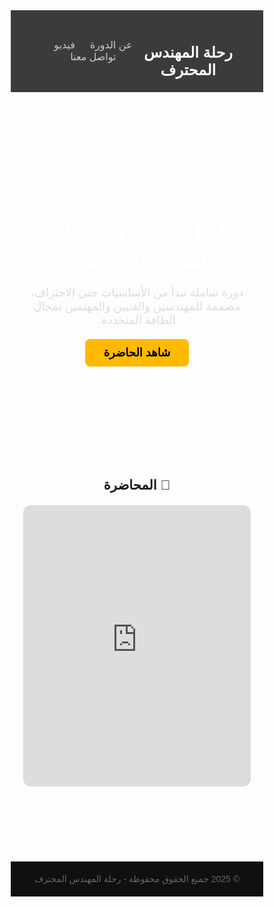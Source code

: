 
<html lang="ar" dir="rtl">
<head>
  <meta charset="UTF-8" />
  <meta name="viewport" content="width=device-width, initial-scale=1.0" />
  <title>رحلة المهندس المحترف</title>
  <link href="https://fonts.googleapis.com/css2?family=Cairo:wght@400;700&display=swap" rel="stylesheet" />
  <style>
    * {
      margin: 0;
      padding: 0;
      box-sizing: border-box;
      font-family: 'Cairo', sans-serif;
    }

    body {
      background: linear-gradient(to right, #0f0f0f, #1c1c1c);
      color: #ffffff;
      line-height: 1.6;
    }

    header {
      padding: 20px 40px;
      background-color: #111111d0;
      display: flex;
      justify-content: space-between;
      align-items: center;
      border-bottom: 1px solid #333;
    }

    header h1 {
      font-size: 24px;
      color: #f9f9f9;
    }

    nav a {
      color: #ccc;
      text-decoration: none;
      margin-left: 20px;
      font-size: 16px;
      transition: color 0.3s;
    }

    nav a:hover {
      color: #ffffff;
    }

    .hero {
      display: flex;
      flex-direction: column;
      justify-content: center;
      align-items: center;
      text-align: center;
      padding: 100px 20px;
      background: url('https://images.unsplash.com/photo-1581090700227-1e8e06c14c8b?auto=format&fit=crop&w=1600&q=80') no-repeat center center/cover;
      position: relative;
    }

    .hero::after {
      content: '';
      position: absolute;
      top: 0; left: 0;
      width: 100%; height: 100%;
      background-color: rgba(0,0,0,0.6);
      z-index: 1;
    }

    .hero-content {
      position: relative;
      z-index: 2;
      max-width: 800px;
    }

    .hero h2 {
      font-size: 36px;
      margin-bottom: 20px;
      color: #ffffff;
    }

    .hero p {
      font-size: 18px;
      color: #ddd;
      margin-bottom: 30px;
    }

    .hero a.button {
      padding: 12px 30px;
      background-color: #ffba00;
      color: #000;
      font-weight: bold;
      border: none;
      border-radius: 8px;
      text-decoration: none;
      font-size: 18px;
      transition: background-color 0.3s;
    }

    .hero a.button:hover {
      background-color: #ffaa00;
    }

    footer {
      background-color: #101010;
      text-align: center;
      padding: 20px;
      color: #666;
      font-size: 14px;
      margin-top: 60px;
    }

    @media (max-width: 768px) {
      .hero h2 {
        font-size: 28px;
      }

      .hero p {
        font-size: 16px;
      }

      header {
        flex-direction: column;
        align-items: flex-start;
      }

      nav {
        margin-top: 10px;
      }
    }
  </style>
</head>
<body>

  <header>
    <h1>رحلة المهندس المحترف</h1>
    <nav>
      <a href="#about">عن الدورة</a>
      <a href="#video">فيديو</a>
      <a href="#contact">تواصل معنا</a>
    </nav>
  </header>

  <section class="hero">
    <div class="hero-content">
      <h2>ابدأ رحلتك في تعلم الطاقة الشمسية</h2>
      <p>دورة شاملة تبدأ من الأساسيات حتى الاحتراف، مصممة للمهندسين والفنيين والمهتمين بمجال الطاقة المتجددة.</p>
      <a href="#video" class="button">شاهد الحاضرة</a>
    </div>
  </section>

  <section id="video" style="padding: 60px 20px; text-align: center;">
    <h2 style="margin-bottom: 20px;">🎥 المحاضرة</h2>
    <iframe width="800" height="450" src="https://www.youtube.com/embed/watch?v=zW9ZX-SZKtE" frameborder="0" allowfullscreen style="max-width: 100%; border-radius: 12px;"></iframe>
  </section>

  <footer>
    &copy; 2025 جميع الحقوق محفوظة -   رحلة المهندس المحترف
  </footer>

</body>
</html>
